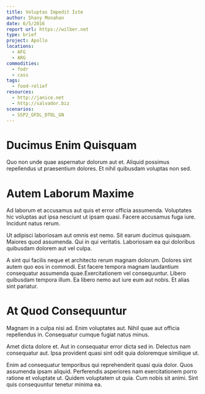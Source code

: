 ```yaml
---
title: Voluptas Impedit Iste
author: Shany Monahan
date: 6/5/2016
report url: https://wilber.net
type: brief
project: Apollo
locations:
  - AFG
  - ARG
commodities:
  - fodr
  - cass
tags:
  - food-relief
resources:
  - http://janice.net
  - http://salvador.biz
scenarios:
  - SSP2_GFDL_DTOL_GN
---
```

# Ducimus Enim Quisquam
Quo non unde quae aspernatur dolorum aut et. Aliquid possimus repellendus ut praesentium dolores. Et nihil quibusdam voluptas non sed.

# Autem Laborum Maxime
Ad laborum et accusamus aut quis et error officia assumenda. Voluptates hic voluptas aut ipsa nesciunt ut ipsam quasi. Facere accusamus fuga iure. Incidunt natus rerum.
 Ut adipisci laboriosam aut omnis est nemo. Sit earum ducimus quisquam. Maiores quod assumenda. Qui in qui veritatis. Laboriosam ea qui doloribus quibusdam dolorem aut vel culpa.
 A sint qui facilis neque et architecto rerum magnam dolorum. Dolores sint autem quo eos in commodi. Est facere tempora magnam laudantium consequatur assumenda quae.Exercitationem vel consequuntur. Libero quibusdam tempora illum. Ea libero nemo aut iure eum aut nobis. Et alias sint pariatur.

# At Quod Consequuntur
Magnam in a culpa nisi ad. Enim voluptates aut. Nihil quae aut officia repellendus in. Consequatur cumque fugiat natus minus.
 Amet dicta dolore et. Aut in consequatur error dicta sed in. Delectus nam consequatur aut. Ipsa provident quasi sint odit quia doloremque similique ut.
 Enim ad consequatur temporibus qui reprehenderit quasi quia dolor. Quos assumenda ipsam aliquid. Perferendis asperiores nam exercitationem porro ratione et voluptate ut. Quidem voluptatem ut quia. Cum nobis sit animi. Sint quis consequuntur tenetur minima ea.
